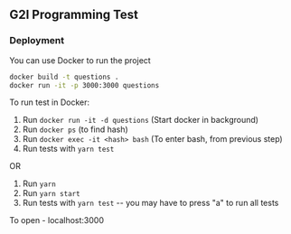## G2I Programming Test

### Deployment

You can use Docker to run the project

```sh
docker build -t questions .
docker run -it -p 3000:3000 questions
```
To run test in Docker:
1. Run `docker run -it -d questions` (Start docker in background)
2. Run `docker ps` (to find hash)
2. Run `docker exec -it <hash> bash` (To enter bash, <hash> from previous step)
3. Run tests with `yarn test`

OR

1. Run `yarn`
2. Run `yarn start`
3. Run tests with `yarn test` -- you may have to press "a" to run all tests

To open  - localhost:3000
